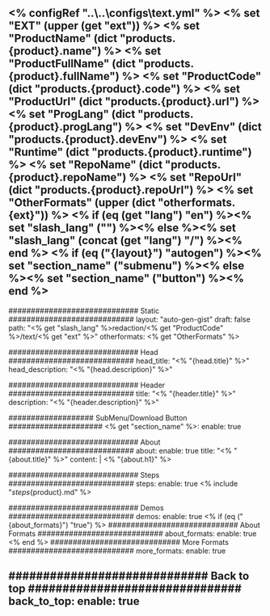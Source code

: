 <% configRef "..\\..\\configs\\text.yml" %>
<% set "EXT" (upper (get "ext")) %>
<% set "ProductName" (dict "products.{product}.name") %>
<% set "ProductFullName" (dict "products.{product}.fullName") %>
<% set "ProductCode" (dict "products.{product}.code") %>
<% set "ProductUrl" (dict "products.{product}.url") %>
<% set "ProgLang" (dict "products.{product}.progLang") %>
<% set "DevEnv" (dict "products.{product}.devEnv") %>
<% set "Runtime" (dict "products.{product}.runtime") %>
<% set "RepoName" (dict "products.{product}.repoName") %>
<% set "RepoUrl" (dict "products.{product}.repoUrl") %>
<% set "OtherFormats" (upper (dict "otherformats.{ext}")) %>
<% if (eq (get "lang") "en") %><% set "slash_lang" ("") %><% else %><% set "slash_lang" (concat (get "lang") "/") %><% end %>
<% if (eq ("{layout}") "autogen") %><% set "section_name" ("submenu") %><% else %><% set "section_name" ("button") %><% end %>
---
############################# Static ############################
layout: "auto-gen-gist"
draft: false
path: "<% get "slash_lang" %>redaction/<% get "ProductCode" %>/text/<% get "ext" %>"
otherformats: <% get "OtherFormats" %>  

############################# Head ############################
head_title: "<% "{head.title}" %>"
head_description: "<% "{head.description}" %>"

############################# Header ############################
title: "<% "{header.title}" %>"
description: "<% "{header.description}" %>"

################### SubMenu/Download Button #####################
<% get "section_name" %>:
    enable: true

############################# About ############################
about:
    enable: true
    title: "<% "{about.title}" %>"
    content: |
        <% "{about.h1}" %>

############################# Steps ############################
steps:
    enable: true
    <% include "_steps_{product}.md" %>

############################# Demos ############################
demos:
    enable: true
<% if (eq ("{about_formats}") "true") %>
############################# About Formats ############################
about_formats:
    enable: true
<% end %>
############################# More Formats ############################
more_formats:
    enable: true

############################# Back to top ###############################
back_to_top:
    enable: true
---